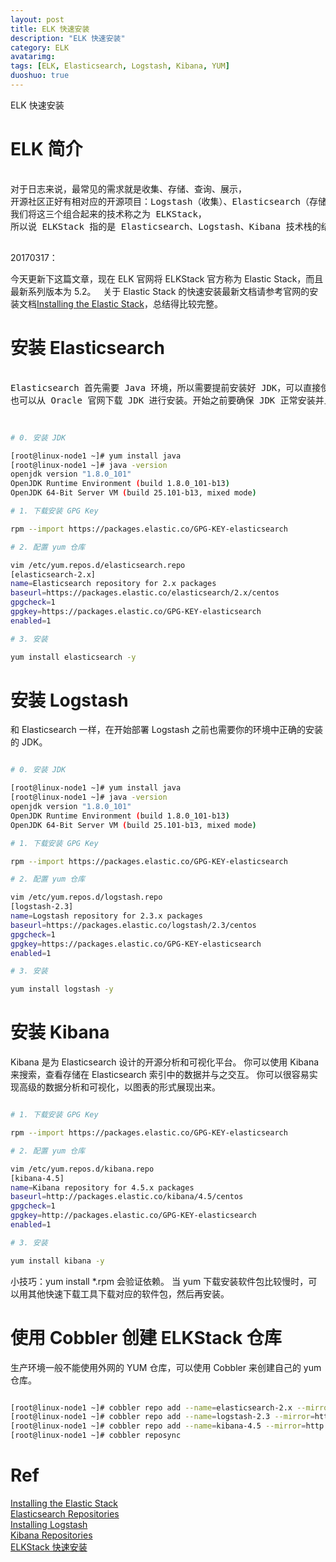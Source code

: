 ```yaml
---
layout: post
title: ELK 快速安装
description: "ELK 快速安装"
category: ELK
avatarimg:
tags: [ELK, Elasticsearch, Logstash, Kibana, YUM]
duoshuo: true
---
```



ELK 快速安装

# ELK 简介

<pre>

对于日志来说，最常见的需求就是收集、存储、查询、展示，
开源社区正好有相对应的开源项目：Logstash（收集）、Elasticsearch（存储 + 搜索）、Kibana（展示），
我们将这三个组合起来的技术称之为 ELKStack，
所以说 ELKStack 指的是 Elasticsearch、Logstash、Kibana 技术栈的结合。

</pre>

20170317：

今天更新下这篇文章，现在 ELK 官网将 ELKStack 官方称为 Elastic Stack，而且最新系列版本为 5.2。   
关于 Elastic Stack 的快速安装最新文档请参考官网的安装文档[Installing the Elastic Stack](https://www.elastic.co/guide/en/elastic-stack/current/installing-elastic-stack.html)，总结得比较完整。

# 安装 Elasticsearch

<pre>

Elasticsearch 首先需要 Java 环境，所以需要提前安装好 JDK，可以直接使用 yum 安装。
也可以从 Oracle 官网下载 JDK 进行安装。开始之前要确保 JDK 正常安装并且环境变量也配置正确。

</pre>
  
```bash

# 0. 安装 JDK

[root@linux-node1 ~]# yum install java
[root@linux-node1 ~]# java -version
openjdk version "1.8.0_101"
OpenJDK Runtime Environment (build 1.8.0_101-b13)
OpenJDK 64-Bit Server VM (build 25.101-b13, mixed mode)

# 1. 下载安装 GPG Key

rpm --import https://packages.elastic.co/GPG-KEY-elasticsearch

# 2. 配置 yum 仓库

vim /etc/yum.repos.d/elasticsearch.repo
[elasticsearch-2.x]
name=Elasticsearch repository for 2.x packages
baseurl=https://packages.elastic.co/elasticsearch/2.x/centos
gpgcheck=1
gpgkey=https://packages.elastic.co/GPG-KEY-elasticsearch
enabled=1

# 3. 安装

yum install elasticsearch -y

```

# 安装 Logstash

和 Elasticsearch 一样，在开始部署 Logstash 之前也需要你的环境中正确的安装的 JDK。

```bash

# 0. 安装 JDK

[root@linux-node1 ~]# yum install java
[root@linux-node1 ~]# java -version
openjdk version "1.8.0_101"
OpenJDK Runtime Environment (build 1.8.0_101-b13)
OpenJDK 64-Bit Server VM (build 25.101-b13, mixed mode)

# 1. 下载安装 GPG Key

rpm --import https://packages.elastic.co/GPG-KEY-elasticsearch

# 2. 配置 yum 仓库

vim /etc/yum.repos.d/logstash.repo
[logstash-2.3]
name=Logstash repository for 2.3.x packages
baseurl=https://packages.elastic.co/logstash/2.3/centos
gpgcheck=1
gpgkey=https://packages.elastic.co/GPG-KEY-elasticsearch
enabled=1

# 3. 安装

yum install logstash -y

```    

# 安装 Kibana

Kibana 是为 Elasticsearch 设计的开源分析和可视化平台。
你可以使用 Kibana 来搜索，查看存储在 Elasticsearch 索引中的数据并与之交互。
你可以很容易实现高级的数据分析和可视化，以图表的形式展现出来。

```bash

# 1. 下载安装 GPG Key

rpm --import https://packages.elastic.co/GPG-KEY-elasticsearch

# 2. 配置 yum 仓库

vim /etc/yum.repos.d/kibana.repo
[kibana-4.5]
name=Kibana repository for 4.5.x packages
baseurl=http://packages.elastic.co/kibana/4.5/centos
gpgcheck=1
gpgkey=http://packages.elastic.co/GPG-KEY-elasticsearch
enabled=1

# 3. 安装

yum install kibana -y

```

>
小技巧：yum install *.rpm 会验证依赖。
当 yum 下载安装软件包比较慢时，可以用其他快速下载工具下载对应的软件包，然后再安装。

# 使用 Cobbler 创建 ELKStack 仓库

生产环境一般不能使用外网的 YUM 仓库，可以使用 Cobbler 来创建自己的 yum 仓库。

```bash

[root@linux-node1 ~]# cobbler repo add --name=elasticsearch-2.x --mirror=https://packages.elastic.co/elasticsearch/2.x/centos --arch=x86_64 --breed=yum
[root@linux-node1 ~]# cobbler repo add --name=logstash-2.3 --mirror=https://packages.elastic.co/logstash/2.3/centos --arch=x86_64 --breed=yum
[root@linux-node1 ~]# cobbler repo add --name=kibana-4.5 --mirror=http://packages.elastic.co/kibana/4.5/centos --arch=x86_64 --breed=yum
[root@linux-node1 ~]# cobbler reposync

```    

# Ref
[Installing the Elastic Stack](https://www.elastic.co/guide/en/elastic-stack/current/installing-elastic-stack.html)  
[Elasticsearch Repositories](https://www.elastic.co/guide/en/elasticsearch/reference/current/setup-repositories.html)  
[Installing Logstash](https://www.elastic.co/guide/en/logstash/current/installing-logstash.html)  
[Kibana Repositories](https://www.elastic.co/guide/en/kibana/current/_upgrading_kibana.html)  
[ELKStack 快速安装](https://www.unixhot.com/article/59)  

